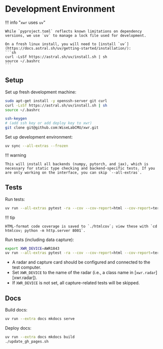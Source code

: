 # Development Environment

!!! info "`xwr` uses `uv`"

    While `pyproject.toml` reflects known limitations on dependency versions, we use `uv` to manage a lock file used for development.

    On a fresh linux install, you will need to [install `uv`](https://docs.astral.sh/uv/getting-started/installation/):
    ```sh
    curl -LsSf https://astral.sh/uv/install.sh | sh
    source ~/.bashrc
    ```

## Setup

Set up fresh development machine:
```sh
sudo apt-get install -y openssh-server git curl
curl -LsSf https://astral.sh/uv/install.sh | sh
source ~/.bashrc

ssh-keygen
# (add ssh key or add deploy key to xwr)
git clone git@github.com:WiseLabCMU/xwr.git
```

Set up development environment:
```sh
uv sync --all-extras --frozen
```

!!! warning

    This will install all backends (numpy, pytorch, and jax), which is necessary for static type checking and backend-specific tests. If you are only working on the interface, you can skip `--all-extras`.

## Tests

Run tests:
```sh
uv run --all-extras pytest -ra --cov --cov-report=html --cov-report=term -- tests
```

!!! tip

    HTML-format code coverage is saved to `./htmlcov`; view these with `cd htmlcov; python -m http.server 8001`.

Run tests (including data capture):
```sh
export XWR_DEVICE=AWR1843
uv run --all-extras pytest -ra --cov --cov-report=html --cov-report=term -- tests
```

- A radar and capture card should be configured and connected to the test computer.
- Set `XWR_DEVICE` to the name of the radar (i.e., a class name in [`xwr.radar`][xwr.radar]).
- If `XWR_DEVICE` is not set, all capture-related tests will be skipped.

## Docs

Build docs:
```sh
uv run --extra docs mkdocs serve
```

Deploy docs:
```sh
uv run --extra docs mkdocs build
./update_gh_pages.sh
```
